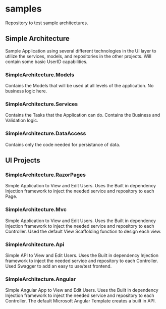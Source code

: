 # samples
Repository to test sample architectures.

## Simple Architecture
Sample Application using several different technologies in the UI layer to utilize the services, models, and repositories in the other projects.  Will contain some basic UserID capabilities.

### SimpleArchitecture.Models
Contains the Models that will be used at all levels of the application.  No business logic here. 

### SimpleArchitecture.Services
Contains the Tasks that the Application can do. Contains the Business and Validation logic.

### SimpleArchitecture.DataAccess
Contains only the code needed for persistance of data.

## UI Projects

### SimpleArchitecture.RazorPages
Simple Application to View and Edit Users.  Uses the Built in dependency Injection framework to inject the needed service and repository to each Page.

### SimpleArchitecture.Mvc
Simple Application to View and Edit Users.  Uses the Built in dependency Injection framework to inject the needed service and repository to each Controller. 
Used the default View Scaffolding function to design each view.

### SimpleArchitecture.Api
Simple API to View and Edit Users.  Uses the Built in dependency Injection framework to inject the needed service and repository to each Controller. 
Used Swagger to add an easy to use/test frontend.

### SimpleArchitecture.Angular
Simple Angular App to View and Edit Users.  Uses the Built in dependency Injection framework to inject the needed service and repository to each Controller. 
The default Microsoft Angular Template creates a built in API.
